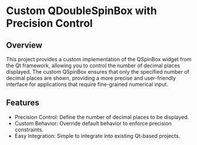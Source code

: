 # Custom QDoubleSpinBox with Precision Control
## Overview

This project provides a custom implementation of the QSpinBox widget from the Qt framework, allowing you to control the number of decimal places displayed. The custom QSpinBox ensures that only the specified number of decimal places are shown, providing a more precise and user-friendly interface for applications that require fine-grained numerical input.

## Features
- Precision Control: Define the number of decimal places to be displayed.
- Custom Behavior: Override default behavior to enforce precision constraints.
- Easy Integration: Simple to integrate into existing Qt-based projects.
